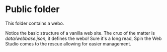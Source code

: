 # Public folder

This folder contains a webo.

Notice the basic structure of a vanilla web site. The crux of the matter is _data/webbase.json_, it defines the webo! Sure it's a long read, Spin the Web Studio comes to the rescue allowing for easier management.